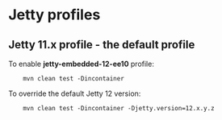 Jetty profiles
==============

Jetty 11.x profile - the default profile
----------------------------------------

To enable **jetty-embedded-12-ee10** profile:

        mvn clean test -Dincontainer

To override the default Jetty 12 version:

        mvn clean test -Dincontainer -Djetty.version=12.x.y.z